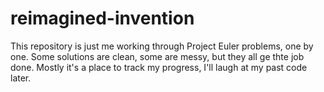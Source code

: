 # reimagined-invention

This repository is just me working through Project Euler problems, one by one. Some solutions are clean, some are messy, but they all ge thte job done. Mostly it's a place to track my progress, I'll laugh at my past code later.
